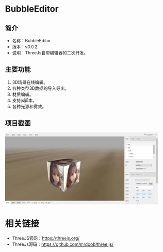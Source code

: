 # BubbleEditor

## 简介

* 名称：BubbleEditor
* 版本：v0.0.2
* 说明：ThreeJs自带编辑器的二次开发。

## 主要功能

1. 3D场景在线编辑。
2. 各种类型3D数据的导入导出。
3. 材质编辑。
4. 支持js脚本。
5. 各种光源和雾效。

## 项目截图

![image](images/demo1.jpg)

# 相关链接

* ThreeJS官网：https://threejs.org/
* ThreeJs源码：https://github.com/mrdoob/three.js/